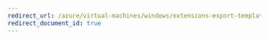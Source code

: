 ```yaml
---
redirect_url: /azure/virtual-machines/windows/extensions-export-templates
redirect_document_id: true
---
```


